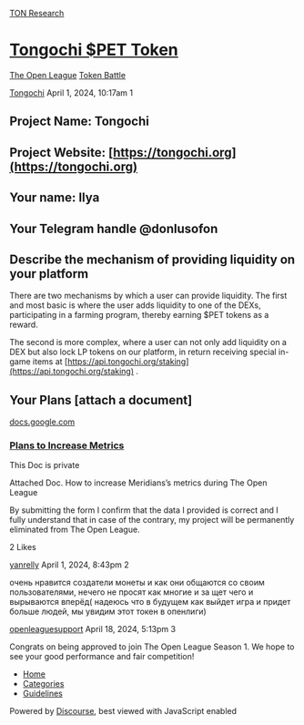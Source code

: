 [TON Research](/)

# [Tongochi $PET Token](/t/tongochi-pet-token/2835)

[The Open League](/c/the-open-league/token-leaderboard/57)  [Token Battle](/c/the-open-league/token-leaderboard/57) 

    

[Tongochi](https://tonresear.ch/u/Tongochi)  April 1, 2024, 10:17am  1

## [](#project-name-tongochi-1)Project Name: Tongochi

## [](#project-website-httpstongochiorg-2)Project Website: [https://tongochi.org](https://tongochi.org)

## [](#your-name-ilya-3)Your name: Ilya

## [](#your-telegram-handle-donlusofon-4)Your Telegram handle @donlusofon

## [](#describe-the-mechanism-of-providing-liquidity-on-your-platform-5)Describe the mechanism of providing liquidity on your platform

There are two mechanisms by which a user can provide liquidity. The first and most basic is where the user adds liquidity to one of the DEXs, participating in a farming program, thereby earning $PET tokens as a reward.

The second is more complex, where a user can not only add liquidity on a DEX but also lock LP tokens on our platform, in return receiving special in-game items at [https://api.tongochi.org/staking](https://api.tongochi.org/staking) .

## [](#your-plans-attach-a-document-6)Your Plans \[attach a document\]

[docs.google.com](https://docs.google.com/document/d/1u5OUBFJRNbNUXEjj8-FKLdZbWyW8UDYfwcoSY7r3uzY/edit?usp=sharing)

[](https://docs.google.com/document/d/1u5OUBFJRNbNUXEjj8-FKLdZbWyW8UDYfwcoSY7r3uzY/edit?usp=sharing)

### [Plans to Increase Metrics](https://docs.google.com/document/d/1u5OUBFJRNbNUXEjj8-FKLdZbWyW8UDYfwcoSY7r3uzY/edit?usp=sharing)

This Doc is private

Attached Doc. How to increase Meridians’s metrics during The Open League

By submitting the form I confirm that the data I provided is correct and I fully understand that in case of the contrary, my project will be permanently eliminated from The Open League.

  2 Likes

[yanrelly](https://tonresear.ch/u/yanrelly) April 1, 2024, 8:43pm  2

очень нравится создатели монеты и как они общаются со своим пользователями, нечего не просят как многие и за щет чего и вырываются вперёд( надеюсь что в будущем как выйдет игра и придет больше людей, мы увидим этот токен в опенлиги)

 

[openleaguesupport](https://tonresear.ch/u/openleaguesupport) April 18, 2024, 5:13pm  3

Congrats on being approved to join The Open League Season 1. We hope to see your good performance and fair competition!

 

*   [Home](/)
*   [Categories](/categories)
*   [Guidelines](/guidelines)

Powered by [Discourse](https://www.discourse.org), best viewed with JavaScript enabled